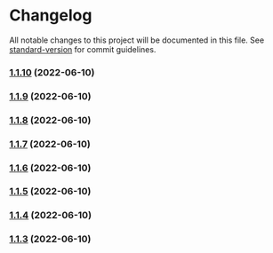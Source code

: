 # Changelog

All notable changes to this project will be documented in this file. See [standard-version](https://github.com/conventional-changelog/standard-version) for commit guidelines.

### [1.1.10](https://github.com/jte74/GolangRestSwag/compare/v1.1.9...v1.1.10) (2022-06-10)

### [1.1.9](https://github.com/jte74/GolangRestSwag/compare/v1.1.8...v1.1.9) (2022-06-10)

### [1.1.8](https://github.com/jte74/GolangRestSwag/compare/v1.1.7...v1.1.8) (2022-06-10)

### [1.1.7](https://github.com/jte74/GolangRestSwag/compare/v1.1.6...v1.1.7) (2022-06-10)

### [1.1.6](https://github.com/jte74/GolangRestSwag/compare/v1.1.5...v1.1.6) (2022-06-10)

### [1.1.5](https://github.com/jte74/GolangRestSwag/compare/v1.1.4...v1.1.5) (2022-06-10)

### [1.1.4](https://github.com/jte74/GolangRestSwag/compare/v1.1.3...v1.1.4) (2022-06-10)

### [1.1.3](https://github.com/jte74/GolangRestSwag/compare/v1.1.2...v1.1.3) (2022-06-10)
